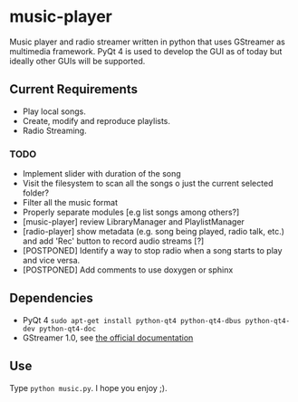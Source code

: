 # music-player
Music player and radio streamer written in python that uses GStreamer as multimedia framework.
PyQt 4 is used to develop the GUI as of today but ideally other GUIs will be supported.

## Current Requirements
- Play local songs.
- Create, modify and reproduce playlists.
- Radio Streaming.

### TODO
- Implement slider with duration of the song
- Visit the filesystem to scan all the songs o just the current selected folder?
- Filter all the music format
- Properly separate modules [e.g list songs among others?]
- [music-player] review LibraryManager and PlaylistManager
- [radio-player] show metadata (e.g. song being played, radio talk, etc.) and add 'Rec' button to record audio streams [?]
- [POSTPONED] Identify a way to stop radio when a song starts to play and vice versa.
- [POSTPONED] Add comments to use doxygen or sphinx

## Dependencies
- PyQt 4 `sudo apt-get install python-qt4 python-qt4-dbus python-qt4-dev python-qt4-doc`
- GStreamer 1.0, see [the official documentation](https://gstreamer.freedesktop.org/documentation/installing/on-linux.html)

## Use
Type `python music.py`. I hope you enjoy ;).
